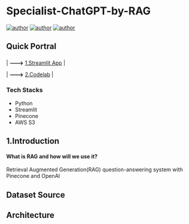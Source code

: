 # Specialist-ChatGPT-by-RAG
[![author](https://img.shields.io/badge/Author-Rayden_Xu-blue.svg)](https://www.linkedin.com/in/rundong-xu-269012230/) 
[![author](https://img.shields.io/badge/Author-Binghui_Lai-blue.svg)](https://www.linkedin.com/in/binghui-lai/) 
[![author](https://img.shields.io/badge/Author-Ziwei_Duan-blue.svg)](https://www.linkedin.com/in/ziwei-duan-create/) 

## Quick Portral
### 
| **--->** [1.Streamlit App](https://ai-driven-digital-marketing-specialist-chatgpt-b-welcome-tyu8wo.streamlit.app/embeding_trans) |

| **--->** [2.Codelab](https://docs.google.com/document/d/1l6kvP7iiktTklmHS4wRK2tk88Xh0iSaA_fGWslSF5hg/edit#heading=h.7sa4zxkhmsum) |
### Tech Stacks
- Python
- Streamlit
- Pinecone
- AWS S3
## 1.Introduction
#### What is RAG and how will we use it?
Retrieval Augmented Generation(RAG) question-answering system with Pinecone and OpenAI
## Dataset Source

## Architecture

